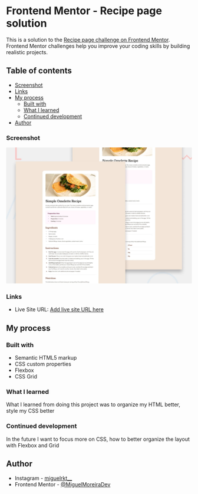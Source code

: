 # Frontend Mentor - Recipe page solution

This is a solution to the [Recipe page challenge on Frontend Mentor](https://www.frontendmentor.io/challenges/recipe-page-KiTsR8QQKm). Frontend Mentor challenges help you improve your coding skills by building realistic projects. 

## Table of contents


  - [Screenshot](#screenshot)
  - [Links](#links)
- [My process](#my-process)
  - [Built with](#built-with)
  - [What I learned](#what-i-learned)
  - [Continued development](#continued-development)
- [Author](#author)


### Screenshot

![Design preview for the Recipe page coding challenge](./design/desktop-preview.jpg)


### Links

- Live Site URL: [Add live site URL here](https://miguelmoreiradev.github.io/recipepage.github.io/)

## My process

### Built with

- Semantic HTML5 markup
- CSS custom properties
- Flexbox
- CSS Grid


### What I learned

What I learned from doing this project was to organize my HTML better, style my CSS better

### Continued development

In the future I want to focus more on CSS, how to better organize the layout with Flexbox and Grid


## Author

- Instagram - [miguelrkt__](https://www.instagram.com/miguelrkt__/)
- Frontend Mentor - [@MiguelMoreiraDev](https://www.frontendmentor.io/profile/MiguelMoreiraDev)



